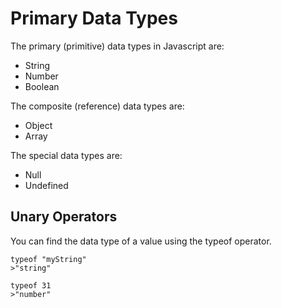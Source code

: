  # Primary Data Types
 The primary (primitive) data types in Javascript are:
 - String
 - Number
 - Boolean

 The composite (reference) data types are:
 - Object
 - Array

 The special data types are:
 - Null
 - Undefined

## Unary Operators
You can find the data type of a value using the typeof operator.

    typeof "myString"
    >"string"

    typeof 31
    >"number"

